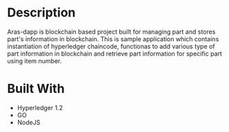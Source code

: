 # Description
Aras-dapp is blockchain based project built for managing part and stores part's information in blockchain. This is sample application which contains instantiation of hyperledger chaincode, functionas to add various type of part information in blockchain and retrieve part information for specific part using item number.

# Built With
- Hyperledger 1.2
- GO
- NodeJS
 
